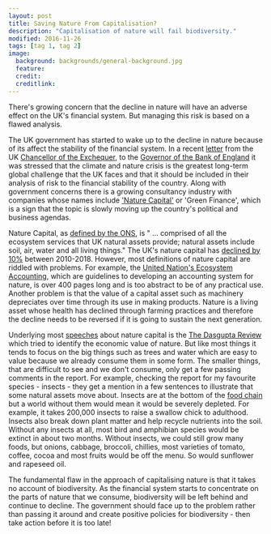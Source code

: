 ```yaml
---
layout: post
title: Saving Nature From Capitalisation?
description: "Capitalisation of nature will fail biodiversity."
modified: 2016-11-26
tags: [tag 1, tag 2]
image:
  background: backgrounds/general-background.jpg
  feature:
  credit:
  creditlink:
---
```


There's growing concern that the decline in nature will have an adverse effect on the UK's financial system. But managing this risk is based on a flawed analysis.

The UK government has started to wake up to the decline in nature because of its affect the stability of the financial system. In a recent [letter](https://cieem.net/bank-of-england-told-to-consider-nature-related-risks/) from the UK [Chancellor of the Exchequer](https://www.gov.uk/government/people/rachel-reeves), to the [Governor of the Bank of England](https://www.bankofengland.co.uk/about/people/andrew-bailey/biography) it was stressed that the climate and nature crisis is the greatest long-term global challenge that the UK faces and that it should be included in their analysis of risk to the financial stability of the country.  Along with government concerns there is a growing consultancy industry with companies whose names include ['Nature Capital'](https://www.worldbank.org/en/topic/natural-capital) or 'Green Finance', which is a sign that the topic is slowly moving up the country's political and business agendas.  

Nature Capital, as [defined by the ONS](https://www.ons.gov.uk/economy/environmentalaccounts/methodologies/naturalcapital), is " ... comprised of all the ecosystem services that UK natural assets provide; natural assets include soil, air, water and all living things." The UK's nature capital has [declined by 10%](https://www.ons.gov.uk/economy/environmentalaccounts/bulletins/uknaturalcapitalaccounts/2024) between 2010-2018. However, most definitions of nature capital are  riddled with problems. For example, the [United Nation's Ecosystem Accounting](https://seea.un.org/ecosystem-accounting), which are guidelines to developing an accounting system for nature, is over 400 pages long and is too abstract to be of any practical use. Another problem is that the value of a capital asset such as machinery depreciates over time through its use in making products. Nature is a living asset whose health has declined through farming practices and therefore the decline needs to be reversed if it is going to sustain the next generation.  

Underlying most [speeches](https://www.bankofengland.co.uk/speech/2022/october/the-nature-of-risk-speech-by-sarah-breeden) about nature capital is the [The Dasgupta Review](https://www.gov.uk/government/publications/final-report-the-economics-of-biodiversity-the-dasgupta-review) which tried to identify the economic value of nature. But like most things it tends to focus on the big things such as trees and water which are easy to value because we already consume them in some form. The smaller things, that are difficult to see and we don't consume, only get a few passing comments in the report.  For example, checking the report for my favourite species - insects - they get a mention in a few sentences to illustrate that some natural assets move about. Insects are at the bottom of the [food chain](https://www.sciencefocus.com/nature/the-thought-experiment-what-would-happen-if-all-earths-insects-vanished) but a world without them would mean it would be severely depleted. For example, it takes 200,000 insects to raise a swallow chick to adulthood. Insects also break down plant matter and help recycle nutrients into the soil. Without any insects at all, most bird and amphibian species would be extinct in about two months. Without insects, we could still grow many foods, but onions, cabbage, broccoli, chillies, most varieties of tomato, coffee, cocoa and most fruits would be off the menu. So would sunflower and rapeseed oil.

The fundamental flaw in the approach of capitalising nature is that it takes no account of biodiversity. As the financial system starts to concentrate on the parts of nature that we consume, biodiversity will be left behind and continue to decline. The government should face up to the problem rather than passing it around and create positive policies for biodiversity - then take action before it is too late!
